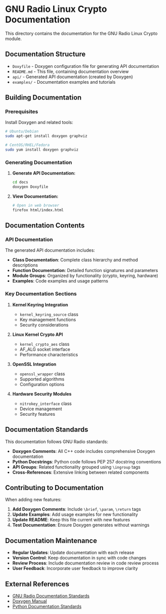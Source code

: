 # GNU Radio Linux Crypto Documentation

This directory contains the documentation for the GNU Radio Linux Crypto module.

## Documentation Structure

- `Doxyfile` - Doxygen configuration file for generating API documentation
- `README.md` - This file, containing documentation overview
- `api/` - Generated API documentation (created by Doxygen)
- `examples/` - Documentation examples and tutorials

## Building Documentation

### Prerequisites

Install Doxygen and related tools:

```bash
# Ubuntu/Debian
sudo apt-get install doxygen graphviz

# CentOS/RHEL/Fedora
sudo yum install doxygen graphviz
```

### Generating Documentation

1. **Generate API Documentation:**
   ```bash
   cd docs
   doxygen Doxyfile
   ```

2. **View Documentation:**
   ```bash
   # Open in web browser
   firefox html/index.html
   ```

## Documentation Contents

### API Documentation

The generated API documentation includes:

- **Class Documentation**: Complete class hierarchy and method descriptions
- **Function Documentation**: Detailed function signatures and parameters
- **Module Groups**: Organized by functionality (crypto, keyring, hardware)
- **Examples**: Code examples and usage patterns

### Key Documentation Sections

1. **Kernel Keyring Integration**
   - `kernel_keyring_source` class
   - Key management functions
   - Security considerations

2. **Linux Kernel Crypto API**
   - `kernel_crypto_aes` class
   - AF_ALG socket interface
   - Performance characteristics

3. **OpenSSL Integration**
   - `openssl_wrapper` class
   - Supported algorithms
   - Configuration options

4. **Hardware Security Modules**
   - `nitrokey_interface` class
   - Device management
   - Security features

## Documentation Standards

This documentation follows GNU Radio standards:

- **Doxygen Comments**: All C++ code includes comprehensive Doxygen documentation
- **Python Docstrings**: Python code follows PEP 257 docstring conventions
- **API Groups**: Related functionality grouped using `\ingroup` tags
- **Cross-References**: Extensive linking between related components

## Contributing to Documentation

When adding new features:

1. **Add Doxygen Comments**: Include `\brief`, `\param`, `\return` tags
2. **Update Examples**: Add usage examples for new functionality
3. **Update README**: Keep this file current with new features
4. **Test Documentation**: Ensure Doxygen generates without warnings

## Documentation Maintenance

- **Regular Updates**: Update documentation with each release
- **Version Control**: Keep documentation in sync with code changes
- **Review Process**: Include documentation review in code review process
- **User Feedback**: Incorporate user feedback to improve clarity

## External References

- [GNU Radio Documentation Standards](https://wiki.gnuradio.org/index.php/Documentation)
- [Doxygen Manual](https://www.doxygen.nl/manual/)
- [Python Documentation Standards](https://www.python.org/dev/peps/pep-0257/)
